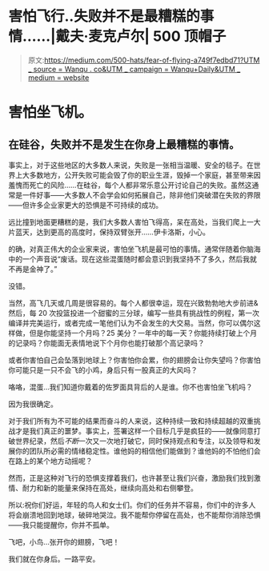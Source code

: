# 害怕飞行..失败并不是最糟糕的事情……|戴夫·麦克卢尔| 500 顶帽子

> 原文:[https://medium.com/500-hats/fear-of-flying-a749f7edbd71?UTM _ source = Wanqu . co&UTM _ campaign = Wanqu+Daily&UTM _ medium = website](https://medium.com/500-hats/fear-of-flying-a749f7edbd71?utm_source=wanqu.co&utm_campaign=Wanqu+Daily&utm_medium=website)

# 害怕坐飞机。

## 在硅谷，失败并不是发生在你身上最糟糕的事情。



事实上，对于这些地区的大多数人来说，失败是一张相当温暖、安全的毯子。在世界上大多数地方，公开失败可能会毁了你的职业生涯，毁掉一个家庭，甚至带来因羞愧而死亡的风险……在硅谷，每个人都非常乐意公开讨论自己的失败。虽然这通常是一件好事——大多数人不会学会如何拓展自己，除非他们突破潜在失败的界限——但许多企业家更大的恐惧是不可持续的成功。

远比撞到地面更糟糕的是，我们大多数人害怕飞得高，呆在高处，当我们爬上一大片蓝天，达到更高的高度时，保持双臂张开……伊卡洛斯，小心。

的确，对真正伟大的企业家来说，害怕坐飞机是最可怕的事情。通常伴随着你脑海中的一个声音说“废话。现在这些混蛋随时都会意识到我坚持不了多久，然后我就不再是金神了。”

没错。

当然，高飞几天或几周是很容易的。每个人都很幸运，现在兴致勃勃地大步前进&然后，每 20 次投篮投进一个甜蜜的三分球，编写一些具有挑战性的例程，第一次编译并完美运行，或者完成一笔他们认为不会发生的大交易。当然，你可以偶尔这样做，但是你能坚持一个月吗？25 美分？一年中的每一天？你能持续打破上个月的记录吗？你能面无表情地说下个月你也能打破那个高记录吗？

或者你害怕自己会坠落到地球上？你害怕你会累，你的翅膀会让你失望吗？你害怕你可能只是一只不会飞的小鸡，身后只有一股真正的大风吗？

咯咯，混蛋…我们知道你戴着的佐罗面具背后的人是谁。你不也害怕坐飞机吗？

因为我很确定。

对于我们所有为不可能的结果而奋斗的人来说，这种持续一致和持续超越的双重挑战才是我们真正的噩梦。事实上，签署这样一个目标几乎是疯狂的——就像同意打破世界纪录，然后*不断*一次又一次地打破它，同时保持观点和专注，以及领导和发展你的团队所必需的情绪稳定性。谁他妈的相信他们能做到？谁他妈的不怕他们会在路上的某个地方动摇呢？

然而，正是这种对飞行的恐惧支撑着我们，也许甚至让我们兴奋，激励我们找到激情、耐力和新的能量来保持在高处，继续向高处和右侧攀登。

所以:祝你们好运，年轻的鸟人和女士们。你们的任务并不容易，你们中的许多人将会崩溃地回到地球，破碎地哭泣。我不能帮你停留在高处，也不能帮你消除恐惧——我只能提醒你，你并不孤单。

飞吧，小鸟…张开你的翅膀，飞吧！

我们就在你身后。一路平安。

